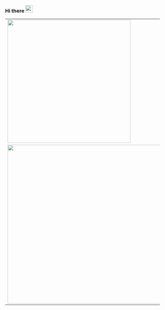 ### Hi there <img src="https://github.com/TheDudeThatCode/TheDudeThatCode/blob/master/Assets/Hi.gif" width="24px"> 

<table border="0" style="width:100%">
  <tr>
      <td><img width="400px" align="left" src="https://github-readme-stats.vercel.app/api/top-langs/?username=kennedytedesco&hide=html&layout=compact" /></td>
  </tr> 
  <tr>
    <td><img width="515px" align="left" src="https://github-readme-stats.vercel.app/api?username=kennedytedesco&count_private=true"/></td>
  </tr>
</table>
